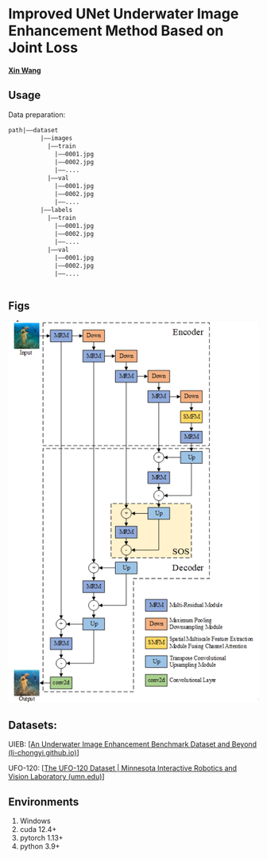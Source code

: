 # Improved UNet Underwater Image Enhancement Method Based on Joint Loss


#### [Xin Wang](https://github.com/WangXin81)




## Usage
Data preparation:

```
path|——dataset
         |——images
           |——train
             |——0001.jpg
             |——0002.jpg
             |——....
           |——val
             |——0001.jpg
             |——0002.jpg
             |——....
         |——labels
           |——train
             |——0001.jpg
             |——0002.jpg
             |——....
           |——val
             |——0001.jpg
             |——0002.jpg
             |——....
         
```



## Figs
![alt](./Fig.png)






## Datasets:

UIEB: 
[[An Underwater Image Enhancement Benchmark Dataset and Beyond (li-chongyi.github.io)](https://li-chongyi.github.io/proj_benchmark.html)]

UFO-120: 
[[The UFO-120 Dataset | Minnesota Interactive Robotics and Vision Laboratory (umn.edu)](https://irvlab.cs.umn.edu/resources/ufo-120-dataset)]



## Environments

1. Windows 
2. cuda 12.4+
3. pytorch 1.13+
4. python 3.9+


